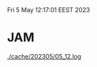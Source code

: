 Fri  5 May 12:17:01 EEST 2023
# JAM
<a href='./cache/202305/05_12.log'>./cache/202305/05_12.log</a>
